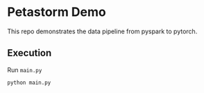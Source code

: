 # Petastorm Demo

This repo demonstrates the data pipeline from pyspark to pytorch.

## Execution
Run `main.py`
```bash
python main.py
```